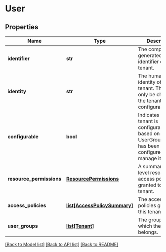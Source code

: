 # User

## Properties
Name | Type | Description | Notes
------------ | ------------- | ------------- | -------------
**identifier** | **str** | The computer-generated identifier of the tenant. | [optional] 
**identity** | **str** | The human-facing identity of the tenant. This can only be changed if the tenant is configurable. | [optional] 
**configurable** | **bool** | Indicates if this tenant is configurable, based on which UserGroupProvider has been configured to manage it. | [optional] 
**resource_permissions** | [**ResourcePermissions**](ResourcePermissions.md) | A summary top-level resource access policies granted to this tenant. | [optional] 
**access_policies** | [**list[AccessPolicySummary]**](AccessPolicySummary.md) | The access policies granted to this tenant. | [optional] 
**user_groups** | [**list[Tenant]**](Tenant.md) | The groups to which the user belongs. | [optional] 

[[Back to Model list]](../README.md#documentation-for-models) [[Back to API list]](../README.md#documentation-for-api-endpoints) [[Back to README]](../README.md)


